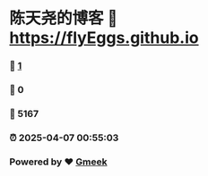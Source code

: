 # 陈天尧的博客 :link: https://flyEggs.github.io 
### :page_facing_up: [1](https://flyEggs.github.io/tag.html) 
### :speech_balloon: 0 
### :hibiscus: 5167 
### :alarm_clock: 2025-04-07 00:55:03 
### Powered by :heart: [Gmeek](https://github.com/Meekdai/Gmeek)
